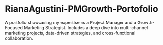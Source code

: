 # RianaAgustini-PMGrowth-Portofolio
A portfolio showcasing my expertise as a Project Manager and a Growth-Focused Marketing Strategist. Includes a deep dive into multi-channel marketing projects, data-driven strategies, and cross-functional collaboration.
